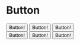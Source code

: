 <script setup lang="ts">
import Button from 'primevue/button'
</script>

# Button

<ComponentPreview>
<div class="flex flex-col">
<Button size="small">Button!</Button>
<Button>Button!</Button>
<Button size="large">Button!</Button>
</div>
<div class="flex flex-col">
<Button outlined size="small">Button!</Button>
<Button outlined >Button!</Button>
<Button outlined size="large">Button!</Button>
</div>
</ComponentPreview>
